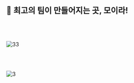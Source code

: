 <br>

## :seedling: 최고의 팀이 만들어지는 곳, 모이라! <br><br><br>




![33](https://user-images.githubusercontent.com/32799078/113425654-3b946a00-940d-11eb-831f-6f0b5f0470e0.png)



<br><br>

![3](https://user-images.githubusercontent.com/32799078/113424770-acd31d80-940b-11eb-9810-a5b979dc60dc.png)



